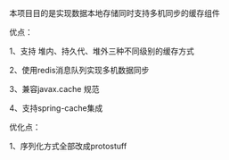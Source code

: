 本项目目的是实现数据本地存储同时支持多机同步的缓存组件


优点：

1、支持 堆内、持久代、堆外三种不同级别的缓存方式

2、使用redis消息队列实现多机数据同步

3、兼容javax.cache 规范

4、支持spring-cache集成

优化点：

1、序列化方式全部改成protostuff
